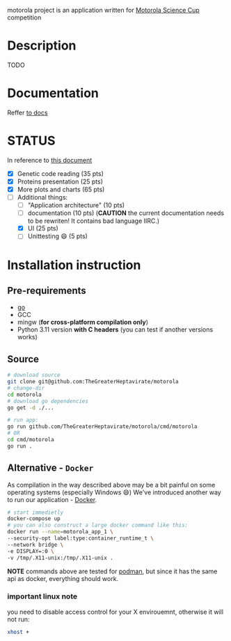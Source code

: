 motorola project is an application written for
[Motorola Science Cup](https://science-cup.pl/) competition

# Description

TODO

# Documentation

Reffer [to docs](./docs)

# STATUS

In reference to [this document](https://science-cup.pl/wp-content/uploads/2022/11/MSC3_2022_Bioinformatyka.pdf)
- [X] Genetic code reading (35 pts)
- [X] Proteins presentation (25 pts)
- [X] More plots and charts (65 pts)
- [ ] Additional things:
    - [ ] "Application architecture" (10 pts)
    - [ ] documentation (10 pts) (**CAUTION** the current documentation needs to be rewriten! It contains bad language IIRC.)
    - [X] UI (25 pts)
    - [ ] Unittesting :smile: (5 pts)

# Installation instruction

## Pre-requirements

- [go](https://go.dev)
- GCC
- mingw (**for cross-platform compilation only**)
- Python 3.11 version **with C headers** (you can test if another versions works)

## Source

```sh
# download source
git clone git@github.com:TheGreaterHeptavirate/motorola
# change-dir
cd motorola
# download go dependencies
go get -d ./...

# run app:
go run github.com/TheGreaterHeptavirate/motorola/cmd/motorola
# OR
cd cmd/motorola
go run .
```

## Alternative - `Docker`

As compilation in the way described above may be a bit painful on some operating systems (especially Windows :smile:)
We've introduced another way to run our application - [Docker](https://docker.io).

```sh
# start immedietly
docker-compose up
# you can also construct a large docker command like this:
docker run --name=motorola_app_1 \
--security-opt label:type:container_runtime_t \
--network bridge \
-e DISPLAY=:0 \
-v /tmp/.X11-unix:/tmp/.X11-unix .
```

**NOTE** commands above are tested for [podman](https://podman.io),
but since it has the same api as docker, everything should work.

### important linux note

you need to disable access control for your X envirouemnt, otherwise it will not run:
```sh
xhost +
```
